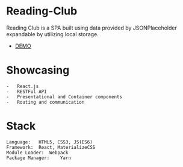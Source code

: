# Reading-Club
Reading Club is a SPA built using data provided by JSONPlaceholder expandable by utilizing local storage.

* [DEMO](https://dashboard.heroku.com/apps/obscure-dusk-12122/)

# Showcasing 

    -   React.js
    -   RESTFul API
    -   Presentational and Container components
    -   Routing and communication

# Stack

    Language:   HTML5, CSS3, JS(ES6)
    Framework:  React, MaterializeCSS
    Module Loader:  Webpack
    Package Manager:    Yarn

